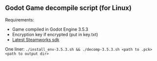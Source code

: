 ## Godot Game decompile script (for Linux)

Requirements:
- Game compiled in Godot Engine 3.5.3
- Encryption key if encrypted (put in key.txt)
- [Latest Steamworks sdk](https://partner.steamgames.com/dashboard)

One liner: 
`./install_env-3.5.3.sh && ./decomp-3.5.3.sh <path to .pck> <path to output dir>`
